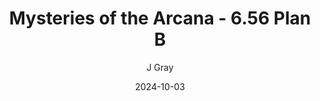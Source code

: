 ---
title: 'Mysteries of the Arcana - 6.56 Plan B'
alt: 'Mysteries of the Arcana'
date: '2024-10-03'
author: 'J Gray'
artist: 'Keira'
---